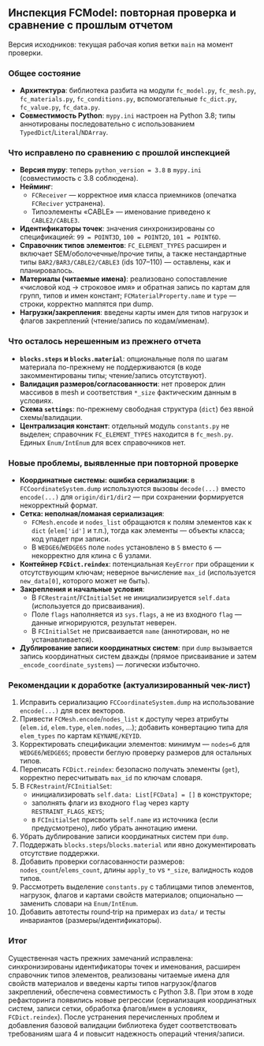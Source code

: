 ## Инспекция FCModel: повторная проверка и сравнение с прошлым отчетом

Версия исходников: текущая рабочая копия ветки `main` на момент проверки.

### Общее состояние

- **Архитектура**: библиотека разбита на модули `fc_model.py`, `fc_mesh.py`, `fc_materials.py`, `fc_conditions.py`, вспомогательные `fc_dict.py`, `fc_value.py`, `fc_data.py`.
- **Совместимость Python**: `mypy.ini` настроен на Python 3.8; типы аннотированы последовательно с использованием `TypedDict`/`Literal`/`NDArray`.

### Что исправлено по сравнению с прошлой инспекцией

- **Версия mypy**: теперь `python_version = 3.8` в `mypy.ini` (совместимость с 3.8 соблюдена).
- **Нейминг**:
  - `FCReceiver` — корректное имя класса приемников (опечатка `FCReciver` устранена).
  - Типоэлементы «CABLE» — именование приведено к `CABLE2/CABLE3`.
- **Идентификаторы точек**: значения синхронизированы со спецификацией: `99 = POINT3D`, `100 = POINT2D`, `101 = POINT6D`.
- **Справочник типов элементов**: `FC_ELEMENT_TYPES` расширен и включает SEM/оболочечные/прочие типы, а также нестандартные типы `BAR2/BAR3/CABLE2/CABLE3` (ids 107–110) — оставлены, как и планировалось.
- **Материалы (читаемые имена)**: реализовано сопоставление «числовой код → строковое имя» и обратная запись по картам для групп, типов и имен констант; `FCMaterialProperty.name` и `type` — строки, корректно маппятся при dump.
- **Нагрузки/закрепления**: введены карты имен для типов нагрузок и флагов закреплений (чтение/запись по кодам/именам).

### Что осталось нерешенным из прежнего отчета

- **`blocks.steps` и `blocks.material`**: опциональные поля по шагам материала по-прежнему не поддерживаются (в коде закомментированы типы; чтение/запись отсутствуют).
- **Валидация размеров/согласованности**: нет проверок длин массивов в mesh и соответствия `*_size` фактическим данным в условиях.
- **Схема `settings`**: по-прежнему свободная структура (`dict`) без явной схемы/валидации.
- **Централизация констант**: отдельный модуль `constants.py` не выделен; справочник `FC_ELEMENT_TYPES` находится в `fc_mesh.py`. Единых `Enum/IntEnum` для всех справочников нет.

### Новые проблемы, выявленные при повторной проверке

- **Координатные системы: ошибка сериализации**: в `FCCoordinateSystem.dump` используются вызовы `decode(...)` вместо `encode(...)` для `origin/dir1/dir2` — при сохранении формируется некорректный формат.
- **Сетка: неполная/ломаная сериализация**:
  - `FCMesh.encode` и `nodes_list` обращаются к полям элементов как к `dict` (`elem['id']` и т.п.), тогда как элементы — объекты класса; код упадет при записи.
  - В `WEDGE6`/`WEDGE6S` поле `nodes` установлено в `5` вместо `6` — некорректно для клина с 6 узлами.
- **Контейнер `FCDict.reindex`**: потенциальная `KeyError` при обращении к отсутствующим ключам; неверное вычисление `max_id` (используется `new_data[0]`, которого может не быть).
- **Закрепления и начальные условия**:
  - В `FCRestraint`/`FCInitialSet` не инициализируется `self.data` (используется до присваивания).
  - Поле `flags` наполняется из `sys.flags`, а не из входного `flag` — данные игнорируются, результат неверен.
  - В `FCInitialSet` не присваивается `name` (аннотирован, но не устанавливается).
- **Дублирование записи координатных систем**: при `dump` вызывается запись координатных систем дважды (прямое присваивание и затем `_encode_coordinate_systems`) — логически избыточно.

### Рекомендации к доработке (актуализированный чек-лист)

1. Исправить сериализацию `FCCoordinateSystem.dump` на использование `encode(...)` для всех векторов.
2. Привести `FCMesh.encode`/`nodes_list` к доступу через атрибуты (`elem.id`, `elem.type`, `elem.nodes`, ...); добавить конвертацию типа для `elem_types` по картам `KEYNAME/KEYID`.
3. Корректировать спецификации элементов: минимум — `nodes=6` для `WEDGE6`/`WEDGE6S`; провести беглую проверку размеров для остальных типов.
4. Переписать `FCDict.reindex`: безопасно получать элементы (`get`), корректно пересчитывать `max_id` по ключам словаря.
5. В `FCRestraint`/`FCInitialSet`:
   - инициализировать `self.data: List[FCData] = []` в конструкторе;
   - заполнять флаги из входного `flag` через карту `RESTRAINT_FLAGS_KEYS`;
   - в `FCInitialSet` присвоить `self.name` из источника (если предусмотрено), либо убрать аннотацию имени.
6. Убрать дублирование записи координатных систем при `dump`.
7. Поддержать `blocks.steps`/`blocks.material` или явно документировать отсутствие поддержки.
8. Добавить проверки согласованности размеров: `nodes_count`/`elems_count`, длины `apply_to` vs `*_size`, валидность кодов типов.
9. Рассмотреть выделение `constants.py` с таблицами типов элементов, нагрузок, флагов и картами свойств материалов; опционально — заменить словари на `Enum/IntEnum`.
10. Добавить автотесты round‑trip на примерах из `data/` и тесты инвариантов (размеры/идентификаторы).

### Итог

Существенная часть прежних замечаний исправлена: синхронизированы идентификаторы точек и именования, расширен справочник типов элементов, реализованы читаемые имена для свойств материалов и введены карты типов нагрузок/флагов закреплений, обеспечена совместимость с Python 3.8. При этом в ходе рефакторинга появились новые регрессии (сериализация координатных систем, записи сетки, обработка флагов/имен в условиях, `FCDict.reindex`). После устранения перечисленных проблем и добавления базовой валидации библиотека будет соответствовать требованиям шага 4 и повысит надежность операций чтения/записи.
